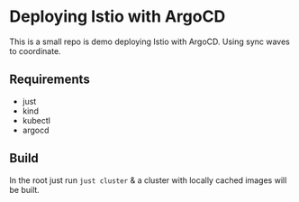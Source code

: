 # Deploying Istio with ArgoCD

This is a small repo is demo deploying Istio with ArgoCD.  Using sync waves to coordinate.

## Requirements
* just
* kind
* kubectl
* argocd

## Build
In the root just run `just cluster` & a cluster with locally cached images will be built.